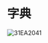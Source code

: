 # 字典 


![31EA2041](https://user-images.githubusercontent.com/24989779/136509653-ad91594f-4a01-4505-9319-433c0515a871.gif) 

